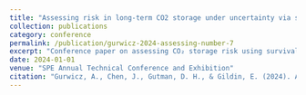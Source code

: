```yaml
---
title: "Assessing risk in long-term CO2 storage under uncertainty via survival analysis-based surrogates"
collection: publications
category: conference
permalink: /publication/gurwicz-2024-assessing-number-7
excerpt: "Conference paper on assessing CO₂ storage risk using survival analysis-based surrogates."
date: 2024-01-01
venue: "SPE Annual Technical Conference and Exhibition"
citation: "Gurwicz, A., Chen, J., Gutman, D. H., & Gildin, E. (2024). Assessing risk in long-term CO₂ storage under uncertainty via survival analysis-based surrogates. SPE Annual Technical Conference and Exhibition."
---
```

